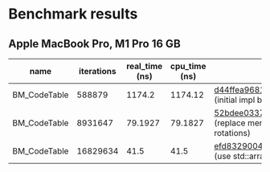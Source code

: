 # Benchmark results

## Apple MacBook Pro, M1 Pro 16 GB

| name | iterations | real_time (ns) | cpu_time (ns) | comment |
| -    |       -    | -         |         -|        -|
| BM_CodeTable | 588879 | 1174.2 | 1174.12 | [d44ffea96815292b517603334895e58c2cd9ea62](https://github.com/garymm/gpu-deflate/tree/d44ffea96815292b517603334895e58c2cd9ea62) (initial impl based on [dahuffman](https://github.com/soxofaan/dahuffman/)) |
| BM_CodeTable | 8931647 |79.1927 | 79.1827 | [52bdee03371059ab181b2af63bbe729598c62928](https://github.com/garymm/gpu-deflate/tree/52bdee03371059ab181b2af63bbe729598c62928) (replace merging priority queues with in-place rotations)
| BM_CodeTable | 16829634 |41.5 | 41.5 | [efd83290046d9f7118b7d7563b99c33a604a9626](https://github.com/garymm/gpu-deflate/tree/efd83290046d9f7118b7d7563b99c33a604a9626) (use std::array, avoid heap allocation altogether)
